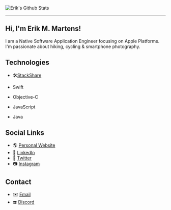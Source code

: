 ![Erik's Github Stats](https://github-readme-stats.vercel.app/api?username=erikmartens&theme=dracula&show_icons=true&count_private=true)

---

## Hi, I'm Erik M. Martens!

<p>I am a Native Software Application Engineer focusing on Apple Platforms. I'm passionate about hiking, cycling & smartphone photography.</p>

## Technologies

- 🛠[StackShare](https://stackshare.io/erikmartens)

- Swift
- Objective-C
- JavaScript
- Java

## Social Links

- 🌎 [Personal Website](https://erikmartens.weebly.com/)
- 🛄 [LinkedIn](https://www.linkedin.com/in/erik-maximilian-martens/)
- 🦜 [Twitter](https://twitter.com/erik_m_martens)
- 📷 [Instagram](https://www.instagram.com/erik_m_martens/)

## Contact

- ✉️ [Email](mailto:erikmartens.developer@gmail.com)
- ☎️ [Discord](https://discord.gg/swNfqge)
